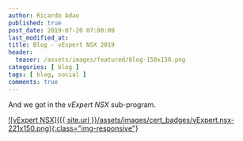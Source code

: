 ```yaml
---
author: Ricardo Adao
published: true
post_date: 2019-07-20 07:00:00
last_modified_at:
title: Blog - vExpert NSX 2019
header:
  teaser: /assets/images/featured/blog-150x150.png
categories: [ blog ]
tags: [ blog, social ]
comments: true
---
```

And we got in the _vExpert NSX_ sub-program.

[![vExpert NSX]({{ site.url }}/assets/images/cert_badges/vExpert.nsx-221x150.png){:class="img-responsive"}](https://vexpert.vmware.com/directory/2766)
